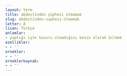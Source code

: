 ```yaml
---
layout: term
title: abdestinden şüphesi olmamak
slug: abdestinden-suphesi-olmamak
letter: A
lisan: Türkçe
anlamlar:
- yaptığı işte kusuru olmadığını kesin olarak bilmek
ozellikler:
- - ''
ornekler:
- - ''
orneklerkaynak:
- - ''
---
```

